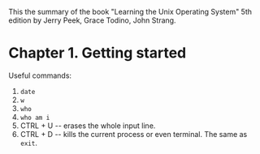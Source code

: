 This the summary of the book "Learning the Unix Operating System" 5th edition by Jerry Peek, Grace Todino, John Strang.

# Chapter 1. Getting started

Useful commands:

1. ```date```
2. ```w```
3. ```who```
4. ```who am i```
5. CTRL + U -- erases the whole input line.
6. CTRL + D -- kills the current process or even terminal. The same as ```exit```.
 
